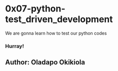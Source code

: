 # 0x07-python-test_driven_development
We are gonna learn how to test our python codes
### Hurray!
## Author: Oladapo Okikiola